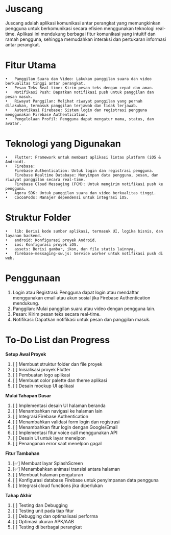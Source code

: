 # **Juscang**

Juscang adalah aplikasi komunikasi antar perangkat yang memungkinkan pengguna untuk berkomunikasi
secara efisien menggunakan teknologi real-time. Aplikasi ini mendukung berbagai fitur komunikasi
yang intuitif dan ramah pengguna, sehingga memudahkan interaksi dan pertukaran informasi antar perangkat.

# **Fitur Utama**
	•	Panggilan Suara dan Video: Lakukan panggilan suara dan video berkualitas tinggi antar perangkat.
	•	Pesan Teks Real-time: Kirim pesan teks dengan cepat dan aman.
	•	Notifikasi Push: Dapatkan notifikasi push untuk panggilan dan pesan masuk.
	•	Riwayat Panggilan: Melihat riwayat panggilan yang pernah dilakukan, termasuk panggilan terjawab dan tidak terjawab.
	•	Autentikasi Firebase: Sistem login dan registrasi pengguna menggunakan Firebase Authentication.
	•	Pengelolaan Profil: Pengguna dapat mengatur nama, status, dan avatar.

# **Teknologi yang Digunakan**
	•	Flutter: Framework untuk membuat aplikasi lintas platform (iOS & Android).
	•	Firebase:
	    Firebase Authentication: Untuk login dan registrasi pengguna.
	    Firebase Realtime Database: Menyimpan data pengguna, pesan, dan riwayat panggilan secara real-time.
	    Firebase Cloud Messaging (FCM): Untuk mengirim notifikasi push ke pengguna.
	•	Agora SDK: Untuk panggilan suara dan video berkualitas tinggi.
	•	CocoaPods: Manajer dependensi untuk integrasi iOS.

# **Struktur Folder**
	•	lib: Berisi kode sumber aplikasi, termasuk UI, logika bisnis, dan layanan backend.
	•	android: Konfigurasi proyek Android.
	•	ios: Konfigurasi proyek iOS.
	•	assets: Berisi gambar, ikon, dan file statis lainnya.
	•	firebase-messaging-sw.js: Service worker untuk notifikasi push di web.

# **Penggunaan**
1. Login atau Registrasi: Pengguna dapat login atau mendaftar menggunakan email atau akun sosial jika Firebase Authentication mendukung.
2. Panggilan: Mulai panggilan suara atau video dengan pengguna lain.
3. Pesan: Kirim pesan teks secara real-time.
4. Notifikasi: Dapatkan notifikasi untuk pesan dan panggilan masuk.

# **To-Do List dan Progress**
**Setup Awal Proyek**
1. [ ] Membuat struktur folder dan file proyek
2. [ ] Inisialisasi proyek Flutter
3. [ ] Pembuatan logo aplikasi
4. [ ] Membuat color palette dan theme aplikasi
5. [ ] Desain mockup UI aplikasi

**Mulai Tahapan Dasar**
1. [ ] Implementasi desain UI halaman beranda
2. [ ] Menambahkan navigasi ke halaman lain
3. [ ] Integrasi Firebase Authentication
4. [ ] Menambahkan validasi form login dan registrasi
5. [ ] Menambahkan fitur login dengan Google/Email
6. [ ] Implementasi fitur voice call menggunakan API
7. [ ] Desain UI untuk layar menelpon
8. [ ] Penanganan error saat menelpon gagal

**Fitur Tambahan**
1. [✅] Membuat layar SplashScreen
2. [✅] Menambahkan animasi transisi antara halaman
3. [ ] Membuat halaman pengaturan
4. [ ] Konfigurasi database Firebase untuk penyimpanan data pengguna
5. [ ] Integrasi cloud functions jika diperlukan

**Tahap Akhir**
1. [ ] Testing dan Debugging
2. [ ] Testing unit pada tiap fitur
3. [ ] Debugging dan optimalisasi performa
4. [ ] Optimasi ukuran APK/AAB
5. [ ] Testing di berbagai perangkat